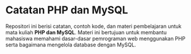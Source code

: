 # Catatan PHP dan MySQL

Repositori ini berisi catatan, contoh kode, dan materi pembelajaran untuk mata kuliah **PHP dan MySQL**. Materi ini bertujuan untuk membantu mahasiswa memahami dasar-dasar pemrograman web menggunakan PHP serta bagaimana mengelola database dengan MySQL.
